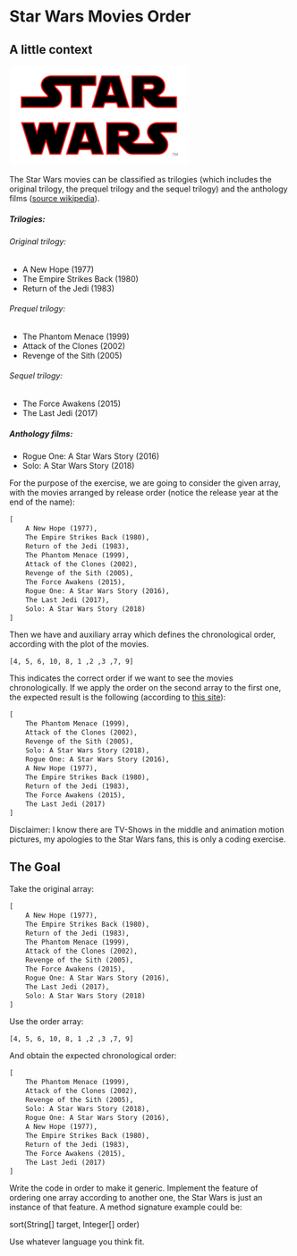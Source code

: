 # Star Wars Movies Order

## A little context

![Star Wars Logo](starwars.png)

The Star Wars movies can be classified as trilogies (which includes the original trilogy, the prequel trilogy and the sequel trilogy) and the anthology films ([source wikipedia][1]).

##### Trilogies:

###### Original trilogy:

* A New Hope (1977)
* The Empire Strikes Back (1980)
* Return of the Jedi (1983)

###### Prequel trilogy:

* The Phantom Menace (1999)
* Attack of the Clones (2002)
* Revenge of the Sith (2005)

###### Sequel trilogy:
* The Force Awakens (2015)
* The Last Jedi (2017)

##### Anthology films:

* Rogue One: A Star Wars Story (2016)
* Solo: A Star Wars Story (2018)

For the purpose of the exercise, we are going to consider the given array, with the movies arranged by release order (notice the release year at the end of the name):

    [
        A New Hope (1977), 
        The Empire Strikes Back (1980), 
        Return of the Jedi (1983), 
        The Phantom Menace (1999),
        Attack of the Clones (2002),
        Revenge of the Sith (2005),
        The Force Awakens (2015),
        Rogue One: A Star Wars Story (2016),
        The Last Jedi (2017),
        Solo: A Star Wars Story (2018)
    ]

Then we have and auxiliary array which defines the chronological order, according with the plot of the movies.

    [4, 5, 6, 10, 8, 1 ,2 ,3 ,7, 9]

This indicates the correct order if we want to see the movies chronologically. If we apply the order on the second array to the first one, the expected result is the following (according to [this site][2]):

    [
        The Phantom Menace (1999),
        Attack of the Clones (2002),
        Revenge of the Sith (2005),
        Solo: A Star Wars Story (2018),
        Rogue One: A Star Wars Story (2016),
        A New Hope (1977), 
        The Empire Strikes Back (1980), 
        Return of the Jedi (1983), 
        The Force Awakens (2015),
        The Last Jedi (2017)
    ]

Disclaimer: I know there are TV-Shows in the middle and animation motion pictures, my apologies to the Star Wars fans, this is only a coding exercise.

## The Goal

Take the original array:

    [
        A New Hope (1977), 
        The Empire Strikes Back (1980), 
        Return of the Jedi (1983), 
        The Phantom Menace (1999),
        Attack of the Clones (2002),
        Revenge of the Sith (2005),
        The Force Awakens (2015),
        Rogue One: A Star Wars Story (2016),
        The Last Jedi (2017),
        Solo: A Star Wars Story (2018)
    ]
    
Use the order array: 

    [4, 5, 6, 10, 8, 1 ,2 ,3 ,7, 9]
    
And obtain the expected chronological order:

    [
        The Phantom Menace (1999),
        Attack of the Clones (2002),
        Revenge of the Sith (2005),
        Solo: A Star Wars Story (2018),
        Rogue One: A Star Wars Story (2016),
        A New Hope (1977), 
        The Empire Strikes Back (1980), 
        Return of the Jedi (1983), 
        The Force Awakens (2015),
        The Last Jedi (2017)
    ]
    
Write the code in order to make it generic. Implement the feature of ordering one array according to another one, the Star Wars is just an instance of that feature. A method signature example could be:

sort(String[] target, Integer[] order)

[1]: https://en.wikipedia.org/wiki/Star_Wars
[2]: http://www.digitalspy.com/movies/star-wars/feature/a825727/star-wars-timeline-chronology-phantom-menace-to-last-jedi/

Use whatever language you think fit.